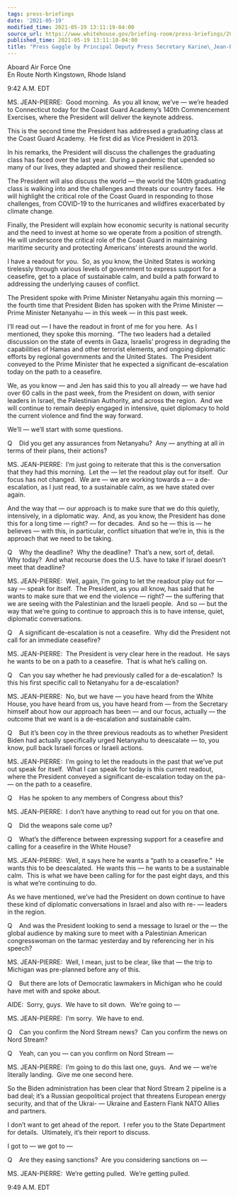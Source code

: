 ```yaml
---
tags: press-briefings
date: '2021-05-19'
modified_time: 2021-05-19 13:11:19-04:00
source_url: https://www.whitehouse.gov/briefing-room/press-briefings/2021/05/19/press-gaggle-by-principal-deputy-press-secretary-karine-jean-pierre/
published_time: 2021-05-19 13:11:18-04:00
title: "Press Gaggle by Principal Deputy Press Secretary Karine\_Jean-Pierre"
---
```

 
Aboard Air Force One  
En Route North Kingstown, Rhode Island

9:42 A.M. EDT

MS. JEAN-PIERRE:  Good morning.  As you all know, we’ve — we’re headed
to Connecticut today for the Coast Guard Academy’s 140th Commencement
Exercises, where the President will deliver the keynote address. 

This is the second time the President has addressed a graduating class
at the Coast Guard Academy.  He first did as Vice President in 2013. 

In his remarks, the President will discuss the challenges the graduating
class has faced over the last year.  During a pandemic that upended so
many of our lives, they adapted and showed their resilience. 

The President will also discuss the world — the world the 140th
graduating class is walking into and the challenges and threats our
country faces.  He will highlight the critical role of the Coast Guard
in responding to those challenges, from COVID-19 to the hurricanes and
wildfires exacerbated by climate change. 

Finally, the President will explain how economic security is national
security and the need to invest at home so we operate from a position of
strength.  He will underscore the critical role of the Coast Guard in
maintaining maritime security and protecting Americans’ interests around
the world.

I have a readout for you.  So, as you know, the United States is working
tirelessly through various levels of government to express support for a
ceasefire, get to a place of sustainable calm, and build a path forward
to addressing the underlying causes of conflict. 

The President spoke with Prime Minister Netanyahu again this morning —
the fourth time that President Biden has spoken with the Prime Minister
— Prime Minister Netanyahu — in this week — in this past week. 

I’ll read out — I have the readout in front of me for you here.  As I
mentioned, they spoke this morning.  “The two leaders had a detailed
discussion on the state of events in Gaza, Israelis’ progress in
degrading the capabilities of Hamas and other terrorist elements, and
ongoing diplomatic efforts by regional governments and the United
States.  The President conveyed to the Prime Minister that he expected a
significant de-escalation today on the path to a ceasefire. 

We, as you know — and Jen has said this to you all already — we have had
over 60 calls in the past week, from the President on down, with senior
leaders in Israel, the Palestinian Authority, and across the region. 
And we will continue to remain deeply engaged in intensive, quiet
diplomacy to hold the current violence and find the way forward.

We’ll — we’ll start with some questions.

Q    Did you get any assurances from Netanyahu?  Any — anything at all
in terms of their plans, their actions?

MS. JEAN-PIERRE:  I’m just going to reiterate that this is the
conversation that they had this morning.  Let the — let the readout play
out for itself.  Our focus has not changed.  We are — we are working
towards a — a de-escalation, as I just read, to a sustainable calm, as
we have stated over again. 

And the way that — our approach is to make sure that we do this quietly,
intensively, in a diplomatic way.  And, as you know, the President has
done this for a long time — right? — for decades.  And so he — this is —
he believes — with this, in particular, conflict situation that we’re
in, this is the approach that we need to be taking.

Q    Why the deadline?  Why the deadline?  That’s a new, sort of,
detail.  Why today?  And what recourse does the U.S. have to take if
Israel doesn’t meet that deadline?

MS. JEAN-PIERRE:  Well, again, I’m going to let the readout play out for
— say — speak for itself.  The President, as you all know, has said that
he wants to make sure that we end the violence — right? — the suffering
that we are seeing with the Palestinian and the Israeli people.  And so
— but the way that we’re going to continue to approach this is to have
intense, quiet, diplomatic conversations.

Q    A significant de-escalation is not a ceasefire.  Why did the
President not call for an immediate ceasefire?

MS. JEAN-PIERRE:  The President is very clear here in the readout.  He
says he wants to be on a path to a ceasefire.  That is what he’s calling
on.

Q    Can you say whether he had previously called for a de-escalation? 
Is this his first specific call to Netanyahu for a de-escalation?

MS. JEAN-PIERRE:  No, but we have — you have heard from the White House,
you have heard from us, you have heard from — from the Secretary himself
about how our approach has been — and our focus, actually — the outcome
that we want is a de-escalation and sustainable calm.

Q    But it’s been coy in the three previous readouts as to whether
President Biden had actually specifically urged Netanyahu to deescalate
— to, you know, pull back Israeli forces or Israeli actions.

MS. JEAN-PIERRE:  I’m going to let the readouts in the past that we’ve
put out speak for itself.  What I can speak for today is this current
readout, where the President conveyed a significant de-escalation today
on the pa- — on the path to a ceasefire.

Q    Has he spoken to any members of Congress about this?

MS. JEAN-PIERRE:  I don’t have anything to read out for you on that one.

Q    Did the weapons sale come up?

Q    What’s the difference between expressing support for a ceasefire
and calling for a ceasefire in the White House?

MS. JEAN-PIERRE:  Well, it says here he wants a “path to a ceasefire.” 
He wants this to be deescalated.  He wants this — he wants to be a
sustainable calm.  This is what we have been calling for for the past
eight days, and this is what we’re continuing to do. 

As we have mentioned, we’ve had the President on down continue to have
these kind of diplomatic conversations in Israel and also with re- —
leaders in the region.

Q    And was the President looking to send a message to Israel or the —
the global audience by making sure to meet with a Palestinian American
congresswoman on the tarmac yesterday and by referencing her in his
speech?

MS. JEAN-PIERRE:  Well, I mean, just to be clear, like that — the trip
to Michigan was pre-planned before any of this. 

Q    But there are lots of Democratic lawmakers in Michigan who he could
have met with and spoke about.

AIDE:  Sorry, guys.  We have to sit down.  We’re going to —

MS. JEAN-PIERRE:  I’m sorry.  We have to end. 

Q    Can you confirm the Nord Stream news?  Can you confirm the news on
Nord Stream? 

Q    Yeah, can you — can you confirm on Nord Stream —

MS. JEAN-PIERRE:  I’m going to do this last one, guys.  And we — we’re
literally landing.  Give me one second here.

So the Biden administration has been clear that Nord Stream 2 pipeline
is a bad deal; it’s a Russian geopolitical project that threatens
European energy security, and that of the Ukrai- — Ukraine and Eastern
Flank NATO Allies and partners.

I don’t want to get ahead of the report.  I refer you to the State
Department for details.  Ultimately, it’s their report to discuss. 

I got to — we got to —

Q    Are they easing sanctions?  Are you considering sanctions on —

MS. JEAN-PIERRE:  We’re getting pulled.  We’re getting pulled. 

9:49 A.M. EDT
